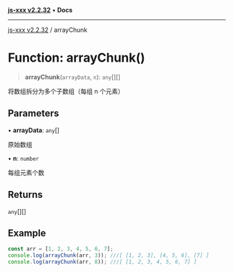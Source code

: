[**js-xxx v2.2.32**](../README.md) • **Docs**

***

[js-xxx v2.2.32](../README.md) / arrayChunk

# Function: arrayChunk()

> **arrayChunk**(`arrayData`, `n`): `any`[][]

将数组拆分为多个子数组（每组 n 个元素）

## Parameters

• **arrayData**: `any`[]

原始数组

• **n**: `number`

每组元素个数

## Returns

`any`[][]

## Example

```ts
const arr = [1, 2, 3, 4, 5, 6, 7];
console.log(arrayChunk(arr, 3)); ///[ [1, 2, 3], [4, 5, 6], [7] ]
console.log(arrayChunk(arr, 8)); ///[ [1, 2, 3, 4, 5, 6, 7] ]
```
